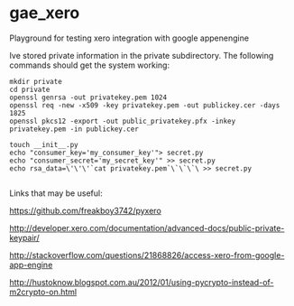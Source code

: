 gae_xero
========

Playground for testing xero integration with google appenengine

Ive stored private information in the private subdirectory. The following commands should get the system working:
```
mkdir private
cd private 
openssl genrsa -out privatekey.pem 1024
openssl req -new -x509 -key privatekey.pem -out publickey.cer -days 1825
openssl pkcs12 -export -out public_privatekey.pfx -inkey privatekey.pem -in publickey.cer

touch __init__.py
echo "consumer_key='my_consumer_key'"> secret.py
echo "consumer_secret='my_secret_key'" >> secret.py
echo rsa_data=\'\'\'`cat privatekey.pem`\`\`\`\ >> secret.py 


```

Links that may be useful:

https://github.com/freakboy3742/pyxero

http://developer.xero.com/documentation/advanced-docs/public-private-keypair/

http://stackoverflow.com/questions/21868826/access-xero-from-google-app-engine

http://hustoknow.blogspot.com.au/2012/01/using-pycrypto-instead-of-m2crypto-on.html


